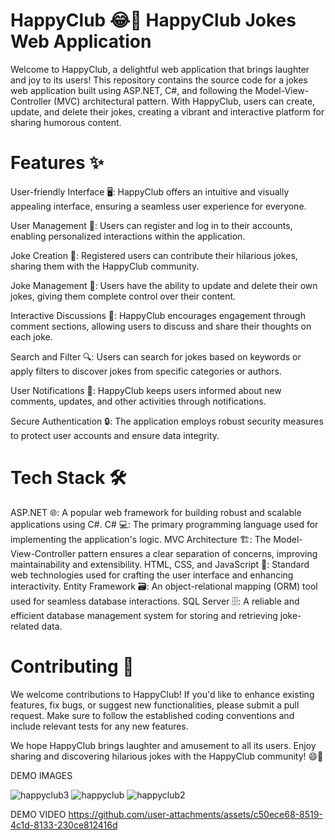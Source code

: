 <h1>HappyClub 😂🎉
HappyClub Jokes Web Application</h1>

Welcome to HappyClub, a delightful web application that brings laughter and joy to its users! This repository contains the source code for a jokes web application built using ASP.NET, C#, and following the Model-View-Controller (MVC) architectural pattern. With HappyClub, users can create, update, and delete their jokes, creating a vibrant and interactive platform for sharing humorous content.

<h1>Features ✨</h1>
User-friendly Interface 🖥️: HappyClub offers an intuitive and visually appealing interface, ensuring a seamless user experience for everyone.

User Management 👥: Users can register and log in to their accounts, enabling personalized interactions within the application.

Joke Creation 📝: Registered users can contribute their hilarious jokes, sharing them with the HappyClub community.

Joke Management 🔧: Users have the ability to update and delete their own jokes, giving them complete control over their content.

Interactive Discussions 💬: HappyClub encourages engagement through comment sections, allowing users to discuss and share their thoughts on each joke.

Search and Filter 🔍: Users can search for jokes based on keywords or apply filters to discover jokes from specific categories or authors.

User Notifications 📢: HappyClub keeps users informed about new comments, updates, and other activities through notifications.

Secure Authentication 🔒: The application employs robust security measures to protect user accounts and ensure data integrity.

<h1>Tech Stack 🛠️</h1>
ASP.NET 🌐: A popular web framework for building robust and scalable applications using C#.
C# 💻: The primary programming language used for implementing the application's logic.
MVC Architecture 🏗️: The Model-View-Controller pattern ensures a clear separation of concerns, improving maintainability and extensibility.
HTML, CSS, and JavaScript 🎨: Standard web technologies used for crafting the user interface and enhancing interactivity.
Entity Framework 🗃️: An object-relational mapping (ORM) tool used for seamless database interactions.
SQL Server 🗄️: A reliable and efficient database management system for storing and retrieving joke-related data.

<h1>Contributing 🤝</h1>
We welcome contributions to HappyClub! If you'd like to enhance existing features, fix bugs, or suggest new functionalities, please submit a pull request. Make sure to follow the established coding conventions and include relevant tests for any new features.

We hope HappyClub brings laughter and amusement to all its users. Enjoy sharing and discovering hilarious jokes with the HappyClub community! 😄🎊

DEMO IMAGES

![happyclub3](https://github.com/user-attachments/assets/73f9cd30-2916-4d44-9dcd-ce2d25a33d7f)
![happyclub](https://github.com/user-attachments/assets/117d5f07-8dc7-4772-9965-143c964da688)
![happyclub2](https://github.com/user-attachments/assets/1bf3df80-766e-4b98-bf10-ac65746273bd)

DEMO VIDEO
https://github.com/user-attachments/assets/c50ece68-8519-4c1d-8133-230ce812416d

